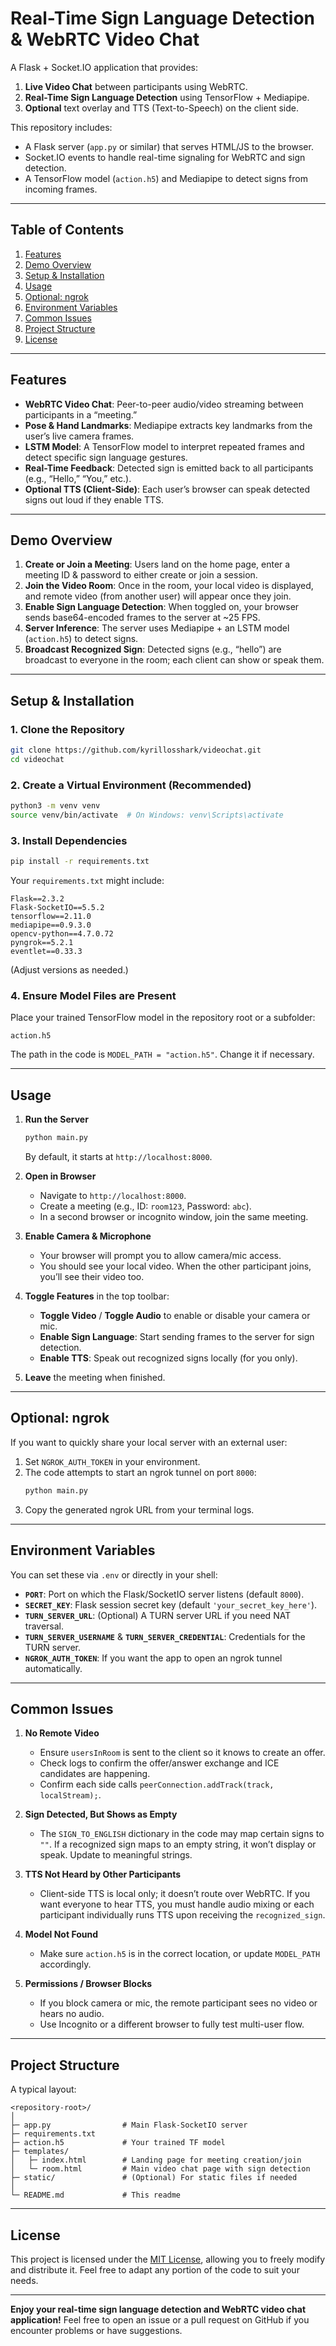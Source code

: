 # Real-Time Sign Language Detection & WebRTC Video Chat

A Flask + Socket.IO application that provides:

1. **Live Video Chat** between participants using WebRTC.
2. **Real-Time Sign Language Detection** using TensorFlow + Mediapipe.
3. **Optional** text overlay and TTS (Text-to-Speech) on the client side.

This repository includes:
- A Flask server (`app.py` or similar) that serves HTML/JS to the browser.
- Socket.IO events to handle real-time signaling for WebRTC and sign detection.
- A TensorFlow model (`action.h5`) and Mediapipe to detect signs from incoming frames.

---

## Table of Contents

1. [Features](#features)  
2. [Demo Overview](#demo-overview)  
3. [Setup & Installation](#setup--installation)  
4. [Usage](#usage)  
5. [Optional: ngrok](#optional-ngrok)  
6. [Environment Variables](#environment-variables)  
7. [Common Issues](#common-issues)  
8. [Project Structure](#project-structure)  
9. [License](#license)

---

## Features

- **WebRTC Video Chat**: Peer-to-peer audio/video streaming between participants in a “meeting.”
- **Pose & Hand Landmarks**: Mediapipe extracts key landmarks from the user’s live camera frames.
- **LSTM Model**: A TensorFlow model to interpret repeated frames and detect specific sign language gestures.
- **Real-Time Feedback**: Detected sign is emitted back to all participants (e.g., “Hello,” “You,” etc.).
- **Optional TTS (Client-Side)**: Each user’s browser can speak detected signs out loud if they enable TTS.

---

## Demo Overview

1. **Create or Join a Meeting**: Users land on the home page, enter a meeting ID & password to either create or join a session.
2. **Join the Video Room**: Once in the room, your local video is displayed, and remote video (from another user) will appear once they join.
3. **Enable Sign Language Detection**: When toggled on, your browser sends base64-encoded frames to the server at ~25 FPS.
4. **Server Inference**: The server uses Mediapipe + an LSTM model (`action.h5`) to detect signs.
5. **Broadcast Recognized Sign**: Detected signs (e.g., “hello”) are broadcast to everyone in the room; each client can show or speak them.

---

## Setup & Installation

### 1. Clone the Repository

```bash
git clone https://github.com/kyrillosshark/videochat.git
cd videochat
```

### 2. Create a Virtual Environment (Recommended)

```bash
python3 -m venv venv
source venv/bin/activate  # On Windows: venv\Scripts\activate
```

### 3. Install Dependencies

```bash
pip install -r requirements.txt
```

Your `requirements.txt` might include:
```
Flask==2.3.2
Flask-SocketIO==5.5.2
tensorflow==2.11.0
mediapipe==0.9.3.0
opencv-python==4.7.0.72
pyngrok==5.2.1
eventlet==0.33.3
```
(Adjust versions as needed.)

### 4. Ensure Model Files are Present

Place your trained TensorFlow model in the repository root or a subfolder:
```
action.h5
```
The path in the code is `MODEL_PATH = "action.h5"`. Change it if necessary.

---

## Usage

1. **Run the Server**  
   ```bash
   python main.py
   ```
   By default, it starts at `http://localhost:8000`.

2. **Open in Browser**  
   - Navigate to `http://localhost:8000`.
   - Create a meeting (e.g., ID: `room123`, Password: `abc`).
   - In a second browser or incognito window, join the same meeting.

3. **Enable Camera & Microphone**  
   - Your browser will prompt you to allow camera/mic access.
   - You should see your local video. When the other participant joins, you’ll see their video too.

4. **Toggle Features** in the top toolbar:
   - **Toggle Video** / **Toggle Audio** to enable or disable your camera or mic.
   - **Enable Sign Language**: Start sending frames to the server for sign detection.
   - **Enable TTS**: Speak out recognized signs locally (for you only).

5. **Leave** the meeting when finished.

---

## Optional: ngrok

If you want to quickly share your local server with an external user:
1. Set `NGROK_AUTH_TOKEN` in your environment.
2. The code attempts to start an ngrok tunnel on port `8000`:
   ```bash
   python main.py
   ```
3. Copy the generated ngrok URL from your terminal logs.

---

## Environment Variables

You can set these via `.env` or directly in your shell:

- **`PORT`**: Port on which the Flask/SocketIO server listens (default `8000`).
- **`SECRET_KEY`**: Flask session secret key (default `'your_secret_key_here'`).
- **`TURN_SERVER_URL`**: (Optional) A TURN server URL if you need NAT traversal.
- **`TURN_SERVER_USERNAME`** & **`TURN_SERVER_CREDENTIAL`**: Credentials for the TURN server.
- **`NGROK_AUTH_TOKEN`**: If you want the app to open an ngrok tunnel automatically.

---

## Common Issues

1. **No Remote Video**  
   - Ensure `usersInRoom` is sent to the client so it knows to create an offer.
   - Check logs to confirm the offer/answer exchange and ICE candidates are happening.
   - Confirm each side calls `peerConnection.addTrack(track, localStream);`.

2. **Sign Detected, But Shows as Empty**  
   - The `SIGN_TO_ENGLISH` dictionary in the code may map certain signs to `""`. If a recognized sign maps to an empty string, it won’t display or speak. Update to meaningful strings.

3. **TTS Not Heard by Other Participants**  
   - Client-side TTS is local only; it doesn’t route over WebRTC. If you want everyone to hear TTS, you must handle audio mixing or each participant individually runs TTS upon receiving the `recognized_sign`.

4. **Model Not Found**  
   - Make sure `action.h5` is in the correct location, or update `MODEL_PATH` accordingly.

5. **Permissions / Browser Blocks**  
   - If you block camera or mic, the remote participant sees no video or hears no audio.  
   - Use Incognito or a different browser to fully test multi-user flow.

---

## Project Structure

A typical layout:

```
<repository-root>/
│
├─ app.py                # Main Flask-SocketIO server
├─ requirements.txt
├─ action.h5             # Your trained TF model
├─ templates/
│   ├─ index.html        # Landing page for meeting creation/join
│   └─ room.html         # Main video chat page with sign detection
├─ static/               # (Optional) For static files if needed
│
└─ README.md             # This readme
```

---

## License

This project is licensed under the [MIT License](LICENSE), allowing you to freely modify and distribute it. Feel free to adapt any portion of the code to suit your needs.

---

**Enjoy your real-time sign language detection and WebRTC video chat application!** Feel free to open an issue or a pull request on GitHub if you encounter problems or have suggestions.
